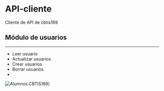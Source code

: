 # API-cliente
Cliente de API de cbtis169

## Módulo de usuarios
-----------
* Leer usuario
* Actualizar usuarios
* Crear usuarios
* Borrar usuarios
* 
![Alumnos CBTIS169](https://cbtis169.net/media/alumnos4.jpg))
